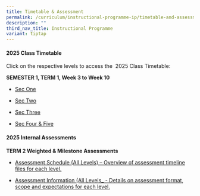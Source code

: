 ```yaml
---
title: Timetable & Assessment
permalink: /curriculum/instructional-programme-ip/timetable-and-assessment/
description: ""
third_nav_title: Instructional Programme
variant: tiptap
---
```

<h4>2025 Class Timetable</h4>
<p>Click on the respective levels to access the&nbsp; 2025 Class Timetable:</p>
<p><strong>SEMESTER 1, TERM 1, Week 3 to Week 10</strong>
</p>
<ul>
<li>
<p><a href="https://drive.google.com/file/d/1c26CMiEU6VJKIRMDKp9p5VdEBr5s0YFY/view?usp=drive_link" class="XqQF9c" rel="noopener noreferrer nofollow" target="_blank"><u>Sec One</u></a>
</p>
</li>
<li>
<p><a href="https://drive.google.com/file/d/1UX-v_n6RfWk3xQAvdgD4VSgEhjRJSpM4/view?usp=drive_link" class="XqQF9c" rel="noopener noreferrer nofollow" target="_blank"><u>Sec Two</u></a>
</p>
</li>
<li>
<p><a href="https://drive.google.com/file/d/1iGpz7GY4IccDEanSx2Ko13yKbIeY-E8O/view?usp=drive_link" class="XqQF9c" rel="noopener noreferrer nofollow" target="_blank"><u>Sec Three</u></a>
</p>
</li>
<li>
<p><a href="https://drive.google.com/file/d/1jzs9BPfDF_lgOgyoqStpJ6unTBZZPXFS/view?usp=drive_link" class="XqQF9c" rel="noopener noreferrer nofollow" target="_blank"><u>Sec Four &amp; Five</u></a>
</p>
</li>
</ul>
<h4>2025 Internal Assessments</h4>
<p><strong>TERM 2 Weighted &amp; Milestone Assessments</strong>
</p>
<ul data-tight="true" class="tight">
<li>
<p><a href="https://www.sengkangsec.moe.edu.sg/files/WA%20&amp;%20MA/2025/2025_Term_2_Assessment_Schedule__All_Levels_.pdf" rel="noopener nofollow" target="_blank">Assessment Schedule (All Levels) – Overview of assessment timeline files for each level.</a>
</p>
</li>
<li>
<p><a href="https://drive.google.com/file/d/1ffTJ0AHGVfAjMtE3oNnuCdhe_XBDY_EA/view?usp=drive_link" rel="noopener nofollow" target="_blank">Assessment Information (All Levels_ - Details on assessment format, scope and expectations for each level.</a>
</p>
</li>
</ul>
<p></p>